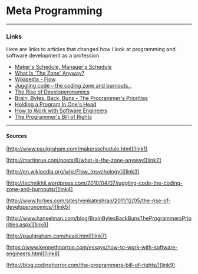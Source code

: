 # Meta Programming

---

### Links

Here are links to articles that changed how I look at programming and software development as a profession

* [Maker's Schedule, Manager's Schedule][link1]
* [What Is 'The Zone' Anyway?][link2]
* [Wikipedia - Flow][link3]
* [Juggling code – the coding zone and burnouts..][link4]
* [The Rise of Developeronomics][link5]
* [Brain, Bytes, Back, Buns - The Programmer's Priorities][link6]
* [Holding a Program In One's Head][link7]
* [How to Work with Software Engineers][link8]
* [The Programmer's Bill of Rights][link9]

---

#### Sources

[http://www.paulgraham.com/makersschedule.html][link1]

[http://martinrue.com/posts/6/what-is-the-zone-anyway][link2]

[http://en.wikipedia.org/wiki/Flow_(psychology)][link3]

[http://technikhil.wordpress.com/2010/04/07/juggling-code-the-coding-zone-and-burnouts/][link4]

[http://www.forbes.com/sites/venkateshrao/2011/12/05/the-rise-of-developeronomics/][link5]

[http://www.hanselman.com/blog/BrainBytesBackBunsTheProgrammersPriorities.aspx][link6]

[http://paulgraham.com/head.html][link7]

[https://www.kennethnorton.com/essays/how-to-work-with-software-engineers.html][link8]

[http://blog.codinghorror.com/the-programmers-bill-of-rights/][link9]


[link1]: http://www.paulgraham.com/makersschedule.html
[link2]: http://martinrue.com/posts/6/what-is-the-zone-anyway
[link3]: http://en.wikipedia.org/wiki/Flow_(psychology)
[link4]: http://technikhil.wordpress.com/2010/04/07/juggling-code-the-coding-zone-and-burnouts/
[link5]: http://www.forbes.com/sites/venkateshrao/2011/12/05/the-rise-of-developeronomics/
[link6]: http://www.hanselman.com/blog/BrainBytesBackBunsTheProgrammersPriorities.aspx
[link7]: http://paulgraham.com/head.html
[link8]: https://www.kennethnorton.com/essays/how-to-work-with-software-engineers.html
[link9]: http://blog.codinghorror.com/the-programmers-bill-of-rights/